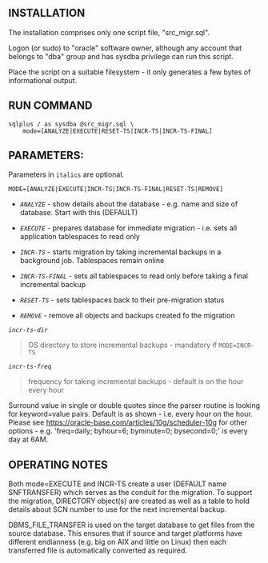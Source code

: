 INSTALLATION
------------
The installation comprises only one script file, "src_migr.sql". 

Logon (or sudo) to "oracle" software owner, although any account that belongs to "dba" group and has sysdba
privilege can run this script.

Place the script on a suitable filesystem - it only generates a few bytes of informational output.


RUN COMMAND                         
-----------
              
```
sqlplus / as sysdba @src_migr.sql \
    mode=[ANALYZE|EXECUTE|RESET-TS|INCR-TS|INCR-TS-FINAL]
```
                         
PARAMETERS:
-----------   
Parameters in `italics` are optional.

`MODE=[ANALYZE|EXECUTE|INCR-TS|INCR-TS-FINAL|RESET-TS|REMOVE]`
- *`ANALYZE`* - show details about the database - e.g. name and size of database. Start with this (DEFAULT)
  
- *`EXECUTE`* - prepares database for immediate migration - i.e. sets all application tablespaces to read only

- *`INCR-TS`* - starts migration by taking incremental backups in a background job. Tablespaces remain online
                     
- *`INCR-TS-FINAL`* - sets all tablespaces to read only before taking a final incremental backup
  
- *`RESET-TS`* - sets tablespaces back to their pre-migration status

- *`REMOVE`* - remove all objects and backups created fo the migration
                           
*`incr-ts-dir`*
>OS directory to store incremental backups - mandatory if `MODE=INCR-TS`
  
*`incr-ts-freq`*
>frequency for taking incremental backups - default is on the hour every hour


  Surround value in single or double quotes since the parser routine is looking for keyword=value pairs.
  Default is as shown - i.e. every hour on the hour. Please see https://oracle-base.com/articles/10g/scheduler-10g for other 
  options - e.g. 'freq=daily; byhour=6; byminute=0; bysecond=0;' is every day at 6AM.
  
  
OPERATING NOTES
---------------
Both mode=EXECUTE and INCR-TS create a user (DEFAULT name SNFTRANSFER) which serves as the conduit for the migration. To support the migration, DIRECTORY object(s) are created as well as a table to hold details about SCN number to use for the next incremental backup.

DBMS_FILE_TRANSFER is used on the target database to get files from the source database. This ensures that if source and target platforms have different endianness (e.g. big on AIX and little on Linux) then each transferred file is automatically converted as required.
